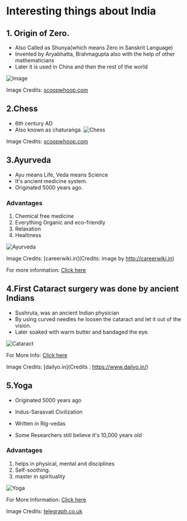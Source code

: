 # Interesting things about India


## 1. Origin of Zero.
- Also Called as Shunya(which means Zero in Sanskrit Language)
- Invented by Aryabhatta, Brahmagupta also with the help of other mathematicians
- Later it is used in China and then the rest of the world

![Image](https://s3.scoopwhoop.com/anj/edx/162052365.jpg)

Image Credits: [scoopwhoop.com](https://s3.scoopwhoop.com)


## 2.Chess
-  6th century AD
- Also known as chaturaṅga.
![Chess](https://s3.scoopwhoop.com/anj/edx/329412441.jpg)

Image Credits: [scoopwhoop.com](https://s3.scoopwhoop.com)



## 3.Ayurveda
- Ayu means Life, Veda means Science 
- It's ancient medicine system.
- Originated 5000 years ago.

### Advantages
1. Chemical free medicine
2. Everything Organic and eco-friendly
3. Relaxation
4. Healtiness 

![Ayurveda](http://careerwiki.in/wp-content/uploads/2016/03/Ayurveda-Doctor.jpg)

Image Credits: [careerwiki.in](Credits: image by http://careerwiki.in)

For more information: [Click here](https://www.webmd.com/balance/guide/ayurvedic-treatments)





## 4.First Cataract surgery was done by ancient Indians
- Sushruta, was an ancient Indian physician 
- By using curved needles he loosen the cataract and let it out of the vision.
- Later soaked with warm butter and bandaged the eye.

![Cataract](https://akm-img-a-in.tosshub.com/sites/dailyo/story/embed/201809/surgery1-copy_092618105950.jpg)

For More Info: [Click here](https://www.medicinenet.com/script/main/art.asp?articlekey=6886)

Image Credits: [dailyo.in](Credits : https://www.dailyo.in/)


## 5.Yoga
- Originated 5000 years ago
+ Indus-Sarasvati Civilization
- Written in Rig-vedas
* Some Researchers still believe it's 10,000 years old

### Advantages
 
 1. helps in physical, mental and disciplines 
 1. Self-soothing.
 1. master in spirituality
 
![Yoga](https://secure.i.telegraph.co.uk/multimedia/archive/01792/yoga_1792126c.jpg)

For More Information: [Click here](https://en.wikipedia.org/wiki/Yoga)

Image Credits: [telegraph.co.uk](https://www.telegraph.co.uk/news/worldnews/asia/india/8222484/Yoga-bad-for-your-knees-Indian-doctor-warns.html)




